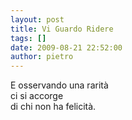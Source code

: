 ```yaml
---
layout: post
title: Vi Guardo Ridere
tags: []
date: 2009-08-21 22:52:00
author: pietro
---
```

E osservando una rarità<br/>ci si accorge<br/>di chi non ha felicità.
